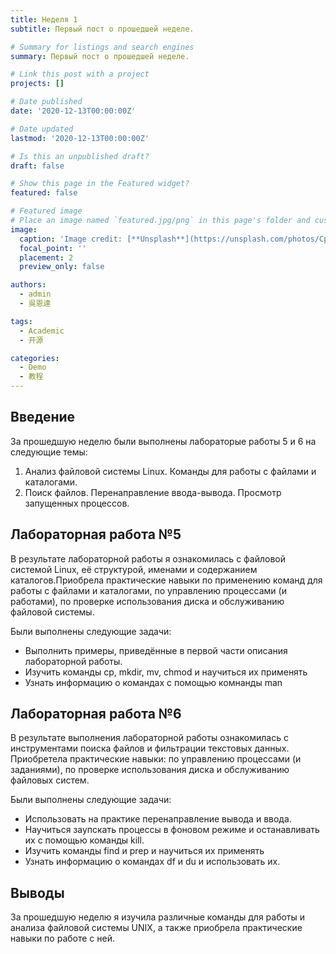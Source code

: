```yaml
---
title: Неделя 1
subtitle: Первый пост о прошедшей неделе.

# Summary for listings and search engines
summary: Первый пост о прошедшей неделе.

# Link this post with a project
projects: []

# Date published
date: '2020-12-13T00:00:00Z'

# Date updated
lastmod: '2020-12-13T00:00:00Z'

# Is this an unpublished draft?
draft: false

# Show this page in the Featured widget?
featured: false

# Featured image
# Place an image named `featured.jpg/png` in this page's folder and customize its options here.
image:
  caption: 'Image credit: [**Unsplash**](https://unsplash.com/photos/CpkOjOcXdUY)'
  focal_point: ''
  placement: 2
  preview_only: false

authors:
  - admin
  - 吳恩達

tags:
  - Academic
  - 开源

categories:
  - Demo
  - 教程
---
```


## Введение
За прошедшую неделю были выполнены лабораторые работы 5 и 6 на следующие темы:

1. Анализ файловой системы Linux. Команды для работы с файлами и каталогами.
2. Поиск файлов. Перенаправление ввода-вывода. Просмотр запущенных процессов.

## Лабораторная работа №5

В результате лабораторной работы я ознакомилась с файловой системой Linux, её структурой, именами и содержанием каталогов.Приобрела практические навыки по применению команд для работы с файлами и каталогами, по управлению процессами (и работами), по проверке использования диска и обслуживанию файловой системы. 

Были выполнены следующие задачи:

- Выполнить примеры, приведённые в первой части описания лабораторной работы.
- Изучить команды cp, mkdir, mv, chmod и научиться их применять
- Узнать информацию о командах с помощью комнанды man

## Лабораторная работа №6

В результате выполнения лабораторной работы ознакомилась с инструментами поиска файлов и фильтрации текстовых данных. Приобретела практические навыки: по управлению процессами (и заданиями), по проверке использования диска и обслуживанию файловых систем.

Были выполнены следующие задачи:

- Использовать на практике перенаправление вывода и ввода.
- Научиться заупскать процессы в фоновом режиме и останавливать их с помощью команды kill.
- Изучить команды find и prep и научиться их применять
- Узнать информацию о командах df и du и использовать их.

## Выводы

За прошедшую неделю я изучила различные команды для работы и анализа файловой системы UNIX, а также приобрела практические навыки по работе с ней.


